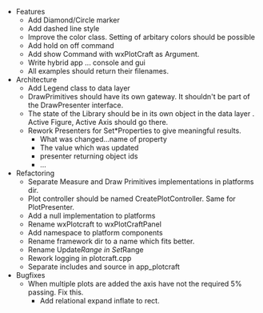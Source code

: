 - Features
    - Add Diamond/Circle marker
    - Add dashed line style
    - Improve the color class. Setting of arbitary colors should be possible
    - Add hold on off command
    - Add show Command with wxPlotCraft as Argument.
    - Write hybrid app ... console and gui
    - All examples should return their filenames.
- Architecture
    - Add Legend class to data layer
    - DrawPrimitives should have its own gateway. It shouldn't be part of the DrawPresenter interface.
    - The state of the Library should be in its own object in the data layer . Active Figure, Active Axis should go there.
    - Rework Presenters for Set*Properties to give meaningful results.
        - What was changed...name of property
        - The value which was updated
        - presenter returning object ids
        - ...
- Refactoring
    - Separate Measure and Draw Primitives implementations in platforms dir.
    - Plot controller should be named CreatePlotController. Same for PlotPresenter.
    - Add a null implementation to platforms
    - Rename wxPlotcraft to wxPlotCraftPanel
    - Add namespace to platform components 
    - Rename framework dir to a name which fits better.
    - Rename Update*Range in Set*Range
    - Rework logging in plotcraft.cpp
    - Separate includes and source in app_plotcraft
- Bugfixes
    - When multiple plots are added the axis have not the required 5% passing. Fix this.
        - Add relational expand inflate to rect. 
